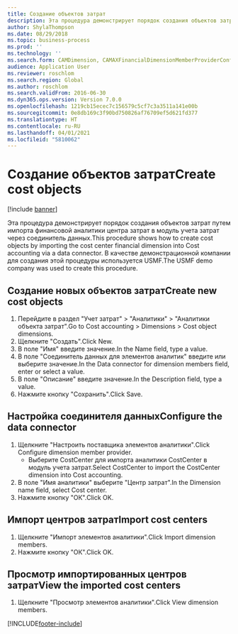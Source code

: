 ```yaml
---
title: Создание объектов затрат
description: Эта процедура демонстрирует порядок создания объектов затрат путем импорта финансовой аналитики центра затрат в модуль учета затрат через соединитель данных.
author: ShylaThompson
ms.date: 08/29/2018
ms.topic: business-process
ms.prod: ''
ms.technology: ''
ms.search.form: CAMDimension, CAMAXFinancialDimensionMemberProviderConfiguration, CAMDimensionMember
audience: Application User
ms.reviewer: roschlom
ms.search.region: Global
ms.author: roschlom
ms.search.validFrom: 2016-06-30
ms.dyn365.ops.version: Version 7.0.0
ms.openlocfilehash: 1219cb15ecec7c156579c5cf7c3a3511a141e00b
ms.sourcegitcommit: 0e8db169c3f90bd750826af76709ef5d621fd377
ms.translationtype: HT
ms.contentlocale: ru-RU
ms.lasthandoff: 04/01/2021
ms.locfileid: "5810062"
---
```

# <a name="create-cost-objects"></a><span data-ttu-id="0c429-103">Создание объектов затрат</span><span class="sxs-lookup"><span data-stu-id="0c429-103">Create cost objects</span></span> 

[!include [banner](../../includes/banner.md)]

<span data-ttu-id="0c429-104">Эта процедура демонстрирует порядок создания объектов затрат путем импорта финансовой аналитики центра затрат в модуль учета затрат через соединитель данных.</span><span class="sxs-lookup"><span data-stu-id="0c429-104">This procedure shows how to create cost objects by importing the cost center financial dimension into Cost accounting via a data connector.</span></span> <span data-ttu-id="0c429-105">В качестве демонстрационной компании для создания этой процедуры используется USMF.</span><span class="sxs-lookup"><span data-stu-id="0c429-105">The USMF demo company was used to create this procedure.</span></span> 


## <a name="create-new-cost-objects"></a><span data-ttu-id="0c429-106">Создание новых объектов затрат</span><span class="sxs-lookup"><span data-stu-id="0c429-106">Create new cost objects</span></span>
1. <span data-ttu-id="0c429-107">Перейдите в раздел "Учет затрат" > "Аналитики" > "Аналитики объекта затрат".</span><span class="sxs-lookup"><span data-stu-id="0c429-107">Go to Cost accounting > Dimensions > Cost object dimensions.</span></span>
2. <span data-ttu-id="0c429-108">Щелкните "Создать".</span><span class="sxs-lookup"><span data-stu-id="0c429-108">Click New.</span></span>
3. <span data-ttu-id="0c429-109">В поле "Имя" введите значение.</span><span class="sxs-lookup"><span data-stu-id="0c429-109">In the Name field, type a value.</span></span>
4. <span data-ttu-id="0c429-110">В поле "Соединитель данных для элементов аналитик" введите или выберите значение.</span><span class="sxs-lookup"><span data-stu-id="0c429-110">In the Data connector for dimension members field, enter or select a value.</span></span>
5. <span data-ttu-id="0c429-111">В поле "Описание" введите значение.</span><span class="sxs-lookup"><span data-stu-id="0c429-111">In the Description field, type a value.</span></span>
6. <span data-ttu-id="0c429-112">Нажмите кнопку "Сохранить".</span><span class="sxs-lookup"><span data-stu-id="0c429-112">Click Save.</span></span>

## <a name="configure-the-data-connector"></a><span data-ttu-id="0c429-113">Настройка соединителя данных</span><span class="sxs-lookup"><span data-stu-id="0c429-113">Configure the data connector</span></span>
1. <span data-ttu-id="0c429-114">Щелкните "Настроить поставщика элементов аналитики".</span><span class="sxs-lookup"><span data-stu-id="0c429-114">Click Configure dimension member provider.</span></span>
    * <span data-ttu-id="0c429-115">Выберите CostCenter для импорта аналитики CostCenter в модуль учета затрат.</span><span class="sxs-lookup"><span data-stu-id="0c429-115">Select CostCenter to import the CostCenter dimension into Cost accounting.</span></span>  
2. <span data-ttu-id="0c429-116">В поле "Имя аналитики" выберите "Центр затрат".</span><span class="sxs-lookup"><span data-stu-id="0c429-116">In the Dimension name field, select Cost center.</span></span>
3. <span data-ttu-id="0c429-117">Нажмите кнопку "OК".</span><span class="sxs-lookup"><span data-stu-id="0c429-117">Click OK.</span></span>

## <a name="import-cost-centers"></a><span data-ttu-id="0c429-118">Импорт центров затрат</span><span class="sxs-lookup"><span data-stu-id="0c429-118">Import cost centers</span></span>
1. <span data-ttu-id="0c429-119">Щелкните "Импорт элементов аналитики".</span><span class="sxs-lookup"><span data-stu-id="0c429-119">Click Import dimension members.</span></span>
2. <span data-ttu-id="0c429-120">Нажмите кнопку "OК".</span><span class="sxs-lookup"><span data-stu-id="0c429-120">Click OK.</span></span>

## <a name="view-the-imported-cost-centers"></a><span data-ttu-id="0c429-121">Просмотр импортированных центров затрат</span><span class="sxs-lookup"><span data-stu-id="0c429-121">View the imported cost centers</span></span>
1. <span data-ttu-id="0c429-122">Щелкните "Просмотр элементов аналитики".</span><span class="sxs-lookup"><span data-stu-id="0c429-122">Click View dimension members.</span></span>



[!INCLUDE[footer-include](../../../includes/footer-banner.md)]